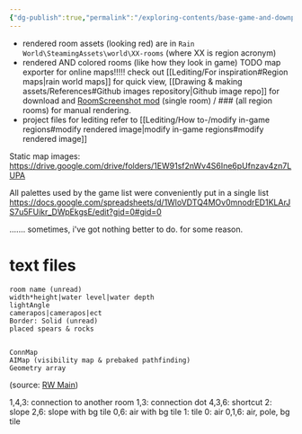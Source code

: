 ```yaml
---
{"dg-publish":true,"permalink":"/exploring-contents/base-game-and-downpour/rooms/"}
---
```


- rendered room assets (looking red)
are in `Rain World\SteamingAssets\world\XX-rooms` (where XX is region acronym) 
- rendered AND colored rooms (like how they look in game)
TODO map exporter for online maps!!!!!
check out [[Lediting/For inspiration#Region maps\|rain world maps]] for quick view, [[Drawing & making assets/References#Github images repository\|Github image repo]] for download and [RoomScreenshot mod](https://steamcommunity.com/sharedfiles/filedetails/?id=3125783486) (single room) /  \### (all region rooms) for manual rendering.
- project files for lediting
refer to [[Lediting/How to-/modify in-game regions#modify rendered image\|modify in-game regions#modify rendered image]]

Static map images:
https://drive.google.com/drive/folders/1EW91sf2nWv4S6Ine6pUfnzav4zn7LUPA

All palettes used by the game list were conveniently put in a single list
https://docs.google.com/spreadsheets/d/1WloVDTQ4MOv0mnodrED1KLArJS7u5FUikr_DWpEkgsE/edit?gid=0#gid=0



....... sometimes, i've got nothing better to do. for some reason.
# text files

```
room name (unread)
width*height|water level|water depth
lightAngle
camerapos|camerapos|ect
Border: Solid (unread)
placed spears & rocks


ConnMap
AIMap (visibility map & prebaked pathfinding)
Geometry array
```
(source: [RW Main](https://discord.com/channels/291184728944410624/305139167300550666/1079483524354154687))

1,4,3: connection to another room
1,3: connection dot
4,3,6: shortcut
2: slope
2,6: slope with bg tile
0,6: air with bg tile
1: tile
0: air
0,1,6: air, pole, bg tile

